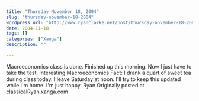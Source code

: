 ```yaml
---
title: "Thursday November 18, 2004"
slug: "thursday-november-18-2004"
wordpress_url: "http://www.ryanclarke.net/post/thursday-november-18-2004/"
date: 2004-11-18
tags: []
categories: ["Xanga"]
description: ""

---
```


Macroeconomics class is done. Finished up this morning. Now I just have to take the test. Interesting Macroeconomics Fact: I drank a quart of sweet tea during class today.
 I leave Saturday at noon. I'll try to keep this updated while I'm home.
 I'm just happy.
 Ryan
Originally posted at classicalRyan.xanga.com
